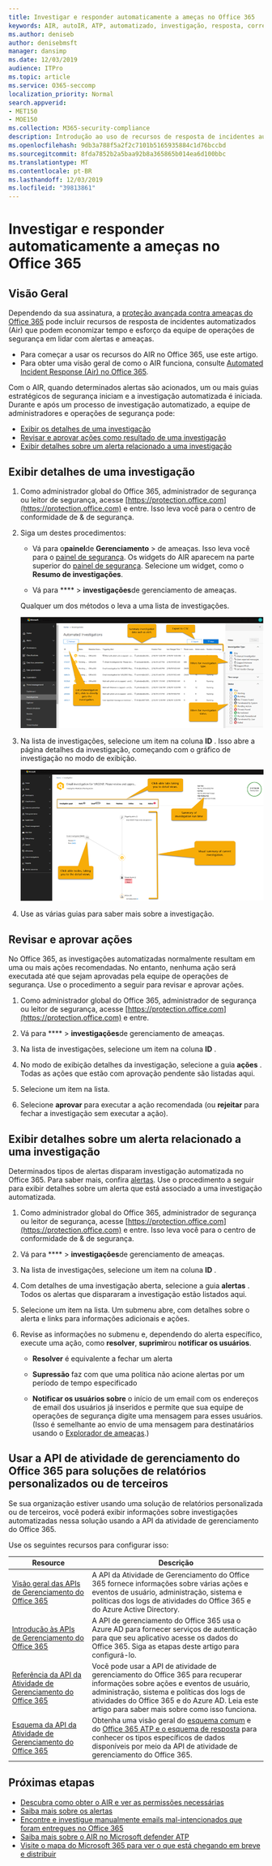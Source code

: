 ```yaml
---
title: Investigar e responder automaticamente a ameças no Office 365
keywords: AIR, autoIR, ATP, automatizado, investigação, resposta, correção, ameaças, avançado, ameaça, proteção
ms.author: deniseb
author: denisebmsft
manager: dansimp
ms.date: 12/03/2019
audience: ITPro
ms.topic: article
ms.service: O365-seccomp
localization_priority: Normal
search.appverid:
- MET150
- MOE150
ms.collection: M365-security-compliance
description: Introdução ao uso de recursos de resposta de incidentes automatizados no Office 365 Advanced Threat Protection Plan 2.
ms.openlocfilehash: 9db3a788f5a2f2c7101b5165935884c1d76bccbd
ms.sourcegitcommit: 8fda7852b2a5baa92b8a365865b014ea6d100bbc
ms.translationtype: MT
ms.contentlocale: pt-BR
ms.lasthandoff: 12/03/2019
ms.locfileid: "39813861"
---
```

# <a name="automatically-investigate-and-respond-to-threats-in-office-365"></a>Investigar e responder automaticamente a ameças no Office 365

## <a name="overview"></a>Visão Geral

Dependendo da sua assinatura, a [proteção avançada contra ameaças do Office 365](office-365-atp.md) pode incluir recursos de resposta de incidentes automatizados (Air) que podem economizar tempo e esforço da equipe de operações de segurança em lidar com alertas e ameaças.

- Para começar a usar os recursos do AIR no Office 365, use este artigo. 
- Para obter uma visão geral de como o AIR funciona, consulte [Automated Incident Response (Air) no Office 365](automated-investigation-response-office.md).

Com o AIR, quando determinados alertas são acionados, um ou mais guias estratégicos de segurança iniciam e a investigação automatizada é iniciada. Durante e após um processo de investigação automatizado, a equipe de administradores e operações de segurança pode:

- [Exibir os detalhes de uma investigação](#view-details-of-an-investigation)
- [Revisar e aprovar ações como resultado de uma investigação](#review-and-approve-actions) 
- [Exibir detalhes sobre um alerta relacionado a uma investigação](#view-details-about-an-alert-related-to-an-investigation)

## <a name="view-details-of-an-investigation"></a>Exibir detalhes de uma investigação

1. Como administrador global do Office 365, administrador de segurança ou leitor de segurança, acesse [https://protection.office.com](https://protection.office.com) e entre. Isso leva você para o centro de conformidade de & de segurança.

2. Siga um destes procedimentos:

    - Vá para o**painel**de **Gerenciamento** > de ameaças. Isso leva você para o [painel de segurança](security-dashboard.md). Os widgets do AIR aparecem na parte superior do [painel de segurança](security-dashboard.md). Selecione um widget, como o **Resumo de investigações**.

    - Vá para **** > **investigações**de gerenciamento de ameaças. 

    Qualquer um dos métodos o leva a uma lista de investigações.

    ![Página de investigação principal para AIR](../media/air-maininvestigationpage.png) 

3. Na lista de investigações, selecione um item na coluna **ID** . Isso abre a página detalhes da investigação, começando com o gráfico de investigação no modo de exibição.

    ![Página de gráfico de investigação aérea](../media/air-investigationgraphpage.png)

4. Use as várias guias para saber mais sobre a investigação.

## <a name="review-and-approve-actions"></a>Revisar e aprovar ações

No Office 365, as investigações automatizadas normalmente resultam em uma ou mais ações recomendadas. No entanto, nenhuma ação será executada até que sejam aprovadas pela equipe de operações de segurança. Use o procedimento a seguir para revisar e aprovar ações.

1. Como administrador global do Office 365, administrador de segurança ou leitor de segurança, acesse [https://protection.office.com](https://protection.office.com) e entre. 

2. Vá para **** > **investigações**de gerenciamento de ameaças.

3. Na lista de investigações, selecione um item na coluna **ID** . 

3. No modo de exibição detalhes da investigação, selecione a guia **ações** . Todas as ações que estão com aprovação pendente são listadas aqui.

4. Selecione um item na lista.

5. Selecione **aprovar** para executar a ação recomendada (ou **rejeitar** para fechar a investigação sem executar a ação).

## <a name="view-details-about-an-alert-related-to-an-investigation"></a>Exibir detalhes sobre um alerta relacionado a uma investigação

Determinados tipos de alertas disparam investigação automatizada no Office 365. Para saber mais, confira [alertas](automated-investigation-response-office.md#alerts). Use o procedimento a seguir para exibir detalhes sobre um alerta que está associado a uma investigação automatizada.

1. Como administrador global do Office 365, administrador de segurança ou leitor de segurança, acesse [https://protection.office.com](https://protection.office.com) e entre. Isso leva você para o centro de conformidade de & de segurança.

2. Vá para **** > **investigações**de gerenciamento de ameaças.

3. Na lista de investigações, selecione um item na coluna **ID** . 

4. Com detalhes de uma investigação aberta, selecione a guia **alertas** . Todos os alertas que dispararam a investigação estão listados aqui.

5. Selecione um item na lista. Um submenu abre, com detalhes sobre o alerta e links para informações adicionais e ações.

6. Revise as informações no submenu e, dependendo do alerta específico, execute uma ação, como **resolver**, **suprimir**ou **notificar os usuários**. 

    - **Resolver** é equivalente a fechar um alerta
    
    - **Supressão** faz com que uma política não acione alertas por um período de tempo especificado
    
    - **Notificar os usuários sobre** o início de um email com os endereços de email dos usuários já inseridos e permite que sua equipe de operações de segurança digite uma mensagem para esses usuários. (Isso é semelhante ao envio de uma mensagem para destinatários usando o [Explorador de ameaças](threat-explorer.md).)  

## <a name="use-the-office-365-management-activity-api-for-custom-or-third-party-reporting-solutions"></a>Usar a API de atividade de gerenciamento do Office 365 para soluções de relatórios personalizados ou de terceiros

Se sua organização estiver usando uma solução de relatórios personalizada ou de terceiros, você poderá exibir informações sobre investigações automatizadas nessa solução usando a API da atividade de gerenciamento do Office 365.

Use os seguintes recursos para configurar isso:

|Resource  |Descrição  |
|---------|---------|
|[Visão geral das APIs de Gerenciamento do Office 365](https://docs.microsoft.com/office/office-365-management-api/office-365-management-apis-overview)     |A API da Atividade de Gerenciamento do Office 365 fornece informações sobre várias ações e eventos de usuário, administração, sistema e políticas dos logs de atividades do Office 365 e do Azure Active Directory.         |
|[Introdução às APIs de Gerenciamento do Office 365](https://docs.microsoft.com/office/office-365-management-api/get-started-with-office-365-management-apis)     |A API de gerenciamento do Office 365 usa o Azure AD para fornecer serviços de autenticação para que seu aplicativo acesse os dados do Office 365. Siga as etapas deste artigo para configurá-lo.          |
|[Referência da API da Atividade de Gerenciamento do Office 365](https://docs.microsoft.com/office/office-365-management-api/office-365-management-activity-api-reference)     |Você pode usar a API de atividade de gerenciamento do Office 365 para recuperar informações sobre ações e eventos de usuário, administração, sistema e políticas dos logs de atividades do Office 365 e do Azure AD. Leia este artigo para saber mais sobre como isso funciona.        |
|[Esquema da API da Atividade de Gerenciamento do Office 365](https://docs.microsoft.com/office/office-365-management-api/office-365-management-activity-api-schema)     |Obtenha uma visão geral do [esquema comum](https://docs.microsoft.com/office/office-365-management-api/office-365-management-activity-api-schema#common-schema) e do [Office 365 ATP e o esquema de resposta](https://docs.microsoft.com/office/office-365-management-api/office-365-management-activity-api-schema#office-365-advanced-threat-protection-and-threat-investigation-and-response-schema) para conhecer os tipos específicos de dados disponíveis por meio da API de atividade de gerenciamento do Office 365.         |

## <a name="next-steps"></a>Próximas etapas

- [Descubra como obter o AIR e ver as permissões necessárias](automated-investigation-response-office.md#how-to-get-air)
- [Saiba mais sobre os alertas](../../compliance/alert-policies.md)
- [Encontre e investigue manualmente emails mal-intencionados que foram entregues no Office 365](investigate-malicious-email-that-was-delivered.md)
- [Saiba mais sobre o AIR no Microsoft defender ATP](https://docs.microsoft.com/windows/security/threat-protection/microsoft-defender-atp/automated-investigations)
- [Visite o mapa do Microsoft 365 para ver o que está chegando em breve e distribuir](https://www.microsoft.com/microsoft-365/roadmap?filters=)